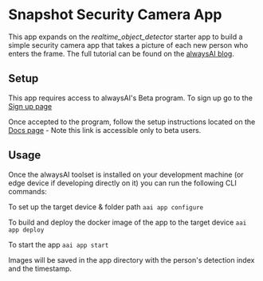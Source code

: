 # Snapshot Security Camera App
This app expands on the *realtime_object_detector* starter app to build a simple security camera app that takes a picture of each new person who enters the frame. The full tutorial can be found on the [alwaysAI blog](https://learn.alwaysai.co/detect-people-using-alwaysai).

## Setup
This app requires access to alwaysAI's Beta program. To sign up go to the [Sign up page](https://www.alwaysai.co/dashboard)

Once accepted to the program, follow the setup instructions located on the [Docs page](https://www.alwaysai.co/docs/getting_started/introduction.html) - Note this link is accessible only to beta users.

## Usage
Once the alwaysAI toolset is installed on your development machine (or edge device if developing directly on it) you can run the following CLI commands:

To set up the target device & folder path
`aai app configure`

To build and deploy the docker image of the app to the target device
`aai app deploy`

To start the app
`aai app start`

Images will be saved in the app directory with the person's detection index and the timestamp.
